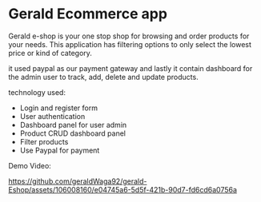 # Gerald Ecommerce app

Gerald e-shop is your one stop shop for browsing and order products for your needs. This application has filtering options to only select the lowest price or kind of category.

it used paypal as our payment gateway and lastly it contain dashboard for the admin user to track, add, delete and update products.

technology used:
 * Login and register form
 * User authentication
 * Dashboard panel for user admin
 * Product CRUD dashboard panel
 * Filter products
 * Use Paypal for payment

Demo Video: 

https://github.com/geraldWaga92/gerald-Eshop/assets/106008160/e04745a6-5d5f-421b-90d7-fd6cd6a0756a

